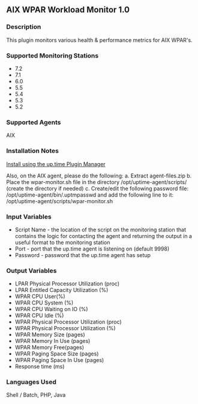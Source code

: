 ## AIX WPAR Workload Monitor 1.0

### Description
This plugin monitors various health & performance metrics for AIX WPAR's.

### Supported Monitoring Stations
* 7.2
* 7.1
* 6.0
* 5.5
* 5.4
* 5.3
* 5.2

### Supported Agents
AIX

### Installation Notes

[Install using the up.time Plugin Manager](https://github.com/uptimesoftware/uptime-plugin-manager)

Also, on the AIX agent, please do the following:
a. Extract agent-files.zip
b. Place the wpar-monitor.sh file in the directory /opt/uptime-agent/scripts/
(create the directory if needed)
c. Create/edit the following password file:
/opt/uptime-agent/bin/.uptmpasswd
and add the following line to it:
/opt/uptime-agent/scripts/wpar-monitor.sh 

### Input Variables
* Script Name - the location of the script on the monitoring station that contains the logic for contacting the agent and returning the output in a useful format to the monitoring station
* Port - port that the up.time agent is listening on (default 9998)
* Password - password that the up.time agent has setup

### Output Variables
* LPAR Physical Processor Utilization (proc)	
* LPAR Entitled Capacity Utilization (%)	
* WPAR CPU User(%)	
* WPAR CPU System (%)	
* WPAR CPU Waiting on IO (%)	
* WPAR CPU Idle (%)	
* WPAR Physical Processor Utilization (proc)	
* WPAR Physical Processor Utilization (%)	
* WPAR Memory Size (pages)	
* WPAR Memory In Use (pages)	
* WPAR Memory Free(pages)	
* WPAR Paging Space Size (pages)	
* WPAR Paging Space In Use (pages)	
* Response time (ms)

### Languages Used
Shell / Batch, PHP, Java
